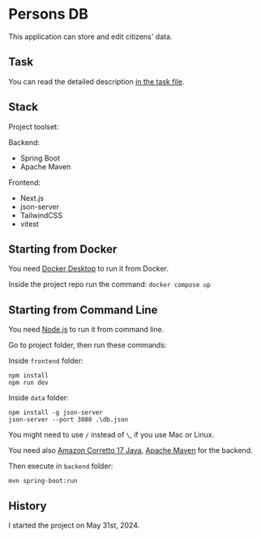 # Persons DB

This application can store and edit citizens' data.

## Task

You can read the detailed description [in the task file](task.md).

## Stack

Project toolset:

Backend:

- Spring Boot
- Apache Maven

Frontend:

- Next.js
- json-server
- TailwindCSS
- vitest

## Starting from Docker

You need [Docker Desktop](https://www.docker.com/products/docker-desktop/) to run it from Docker.

Inside the project repo run the command:
`docker compose up`

## Starting from Command Line

You need [Node.js](https://nodejs.org/en) to run it from command line.

Go to project folder, then run these commands:

Inside `frontend` folder:

```
npm install
npm run dev
```

Inside `data` folder:

```
npm install -g json-server
json-server --port 3080 .\db.json
```

You might need to use `/` instead of `\`, if you use Mac or Linux.

You need also [Amazon Corretto 17 Java](https://docs.aws.amazon.com/corretto/latest/corretto-17-ug/downloads-list.html), [Apache Maven](https://maven.apache.org/) for the backend.

Then execute in `backend` folder:

```
mvn spring-boot:run
```

## History

I started the project on May 31st, 2024.
